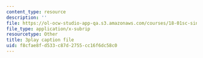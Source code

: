 ```yaml
---
content_type: resource
description: ''
file: https://ol-ocw-studio-app-qa.s3.amazonaws.com/courses/18-01sc-single-variable-calculus-fall-2010/f8cfae8fd533c87d2755cc16f6dc58c0_9YgOmJdom6o.srt
file_type: application/x-subrip
resourcetype: Other
title: 3play caption file
uid: f8cfae8f-d533-c87d-2755-cc16f6dc58c0
---
```

